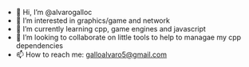 - 👋 Hi, I’m @alvarogalloc
- 👀 I’m interested in graphics/game and network
- 🌱 I’m currently learning cpp, game engines and javascript
- 💞️ I’m looking to collaborate on little tools to help to managae my cpp dependencies
- 📫 How to reach me: galloalvaro5@gmail.com

<!---
alvarogalloc/alvarogalloc is a ✨ special ✨ repository because its `README.md` (this file) appears on your GitHub profile.
You can click the Preview link to take a look at your changes.
--->
